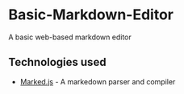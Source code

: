 # Basic-Markdown-Editor
A basic web-based markdown editor

## Technologies used
- <a href="https://marked.js.org/#/README.md#README.md">Marked.js</a> - A markedown parser and compiler